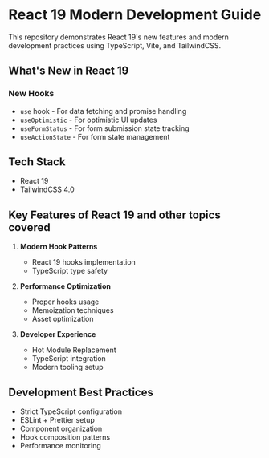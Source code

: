 # React 19 Modern Development Guide

This repository demonstrates React 19's new features and modern development practices using TypeScript, Vite, and TailwindCSS.

## What's New in React 19

### New Hooks

- `use` hook - For data fetching and promise handling
- `useOptimistic` - For optimistic UI updates
- `useFormStatus` - For form submission state tracking
- `useActionState` - For form state management

## Tech Stack

- React 19
- TailwindCSS 4.0

## Key Features of React 19 and other topics covered

1. **Modern Hook Patterns**
   - React 19 hooks implementation
   - TypeScript type safety

2. **Performance Optimization**
   - Proper hooks usage
   - Memoization techniques
   - Asset optimization

3. **Developer Experience**
   - Hot Module Replacement
   - TypeScript integration
   - Modern tooling setup

## Development Best Practices

- Strict TypeScript configuration
- ESLint + Prettier setup
- Component organization
- Hook composition patterns
- Performance monitoring
